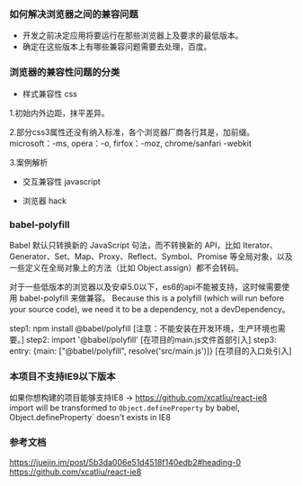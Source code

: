 ### 如何解决浏览器之间的兼容问题
- 开发之前决定应用将要运行在那些浏览器上及要求的最低版本。
- 确定在这些版本上有哪些兼容问题需要去处理，百度。

### 浏览器的兼容性问题的分类
- 样式兼容性 css

1.初始内外边距，抹平差异。

2.部分css3属性还没有纳入标准，各个浏览器厂商各行其是，加前缀。
    microsoft：-ms, 
    opera：-o, 
    firfox：-moz, 
    chrome/sanfari -webkit

3.案例解析
    
- 交互兼容性 javascript


- 浏览器 hack

### babel-polyfill
Babel 默认只转换新的 JavaScript 句法，而不转换新的 API，比如 Iterator、Generator、Set、Map、Proxy、Reflect、Symbol、Promise 等全局对象，以及一些定义在全局对象上的方法（比如 Object.assign）都不会转码。

对于一些低版本的浏览器以及安卓5.0以下，es6的api不能被支持，这时候需要使用 babel-polyfill 来做兼容。
Because this is a polyfill (which will run before your source code), 
we need it to be a dependency, not a devDependency。

step1: npm install @babel/polyfill [注意：不能安装在开发环境，生产环境也需要。]
step2: import '@babel/polyfill' [在项目的main.js文件首部引入]
step3: entry: {main: ["@babel/polyfill", resolve('src/main.js')]} [在项目的入口处引入]

### 本项目不支持IE9以下版本
如果你想构建的项目能够支持IE8 -> https://github.com/xcatliu/react-ie8
import will be transformed to `Object.defineProperty` by babel,
Object.defineProperty` doesn't exists in IE8

### 参考文档
https://juejin.im/post/5b3da006e51d4518f140edb2#heading-0
https://github.com/xcatliu/react-ie8